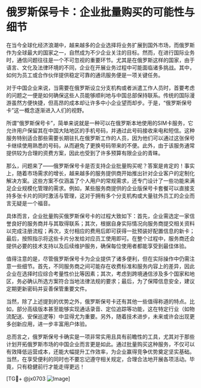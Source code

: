 # 俄罗斯保号卡：企业批量购买的可能性与细节

在当今全球化经济浪潮中，越来越多的企业选择将业务扩展到国外市场，而俄罗斯作为全球最大的国家之一，自然成为不少企业关注的目标。然而，在进行国际业务时，通信问题往往是一个不可忽视的重要环节。尤其是在俄罗斯这样的国家，由于语言、文化及法律环境的不同，企业在开展业务过程中可能面临诸多挑战。其中，如何为员工或合作伙伴提供稳定可靠的通讯服务便是一项关键任务。

对于中国企业来说，当需要在俄罗斯设立分支机构或者派遣工作人员时，首要考虑的问题之一便是如何确保这些人员能够顺利地与中国总部保持联系。传统的国际漫游虽然方便快捷，但高昂的成本却让许多中小企业望而却步。于是，“俄罗斯保号卡”这一概念逐渐进入人们的视野。

所谓“俄罗斯保号卡”，简单来说就是一种可以在俄罗斯本地使用的SIM卡服务，它允许用户保留其在中国大陆地区的手机号码，并通过此号码接收来电和短信。这种服务特别适合那些需要长期驻扎在俄罗斯工作的人员，因为他们可以通过这张保号卡继续使用熟悉的号码，从而避免了更换号码带来的不便。此外，由于该服务通常提供较为合理的资费方案，因此也受到了许多预算有限企业的青睐。

那么，问题来了——俄罗斯保号卡是否支持企业批量购买呢？答案是肯定的！事实上，随着市场需求的增长，越来越多的服务提供商开始推出针对企业客户的定制化解决方案。这些方案不仅涵盖了个人用户的常规需求，还专门设计了一些功能来满足企业规模化管理的需求。例如，某些服务商提供的企业版保号卡套餐可以直接支持多张卡片的同时激活与管理，这对于拥有多个分支机构或大量驻外员工的企业而言无疑是一个福音。

具体而言，企业批量购买俄罗斯保号卡的过程大致如下：首先，企业需选定一家信誉良好的服务商并与其取得联系；其次，根据自身实际情况向服务商提交相关资料以完成注册流程；再次，支付相应的费用后即可获得一批预装好配置信息的新卡；最后，按照指示将这些卡片分发给对应员工使用即可。在整个过程中，服务商还会提供必要的技术支持以及后续维护服务，确保每位使用者都能享受到最佳体验。

值得注意的是，尽管俄罗斯保号卡为企业提供了诸多便利，但在实际操作中仍需注意一些细节。首先，不同服务商之间可能存在收费标准和服务内容上的差异，因此企业在选择时应综合考量性价比等因素；其次，考虑到跨境通信涉及多个国家和地区，务必确认所选方案符合当地法律法规的要求；最后，为了保障信息安全，建议定期更新密码并妥善保管重要文件。

当然，除了上述提到的优势之外，俄罗斯保号卡还有其他一些值得称道的特点。比如，部分高级版本甚至能够实现通话录音、定位追踪等功能，这在特定行业（如物流配送、安保巡逻等）中显得尤为重要。另外，随着技术进步，未来或许会出现更多创新应用，进一步丰富用户体验。

总而言之，俄罗斯保号卡确实是一项非常实用且具有前瞻性的工具，尤其对于那些计划开拓俄罗斯市场的中国企业而言更是如此。通过批量购买这种服务，不仅可以有效降低运营成本，还能大幅提升工作效率，为企业赢得竞争优势奠定坚实基础。当然，在享受便利的同时也不要忘记遵守相关规定，合理合法地开展各项活动。毕竟，只有稳健前行才能走得更远！

[TG💪+ @jx0703 ![Image](https://github.com/user-attachments/assets/dbca1d08-cadb-493c-b0ec-ad6f7a83f270)]